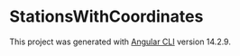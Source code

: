 # StationsWithCoordinates

This project was generated with [Angular CLI](https://github.com/angular/angular-cli) version 14.2.9.


